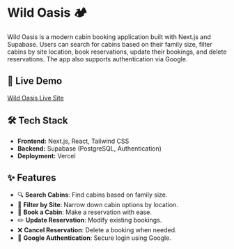 # Wild Oasis 🏕️

Wild Oasis is a modern cabin booking application built with Next.js and Supabase. Users can search for cabins based on their family size, filter cabins by site location, book reservations, update their bookings, and delete reservations. The app also supports authentication via Google.

## 🚀 Live Demo
[Wild Oasis Live Site](https://wild-oasis-bookings-app.vercel.app/)

## 🛠️ Tech Stack
- **Frontend:** Next.js, React, Tailwind CSS
- **Backend:** Supabase (PostgreSQL, Authentication)
- **Deployment:** Vercel

## ✨ Features
- 🔍 **Search Cabins**: Find cabins based on family size.
- 🎯 **Filter by Site**: Narrow down cabin options by location.
- 📅 **Book a Cabin**: Make a reservation with ease.
- ✏️ **Update Reservation**: Modify existing bookings.
- ❌ **Cancel Reservation**: Delete a booking when needed.
- 🔑 **Google Authentication**: Secure login using Google.
